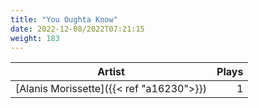 ```yaml
---
title: "You Oughta Know"
date: 2022-12-08/2022T07:21:15
weight: 183
---
```




 Artist | Plays 
----- | -----:
[Alanis Morissette]({{< ref "a16230">}}) | 1
